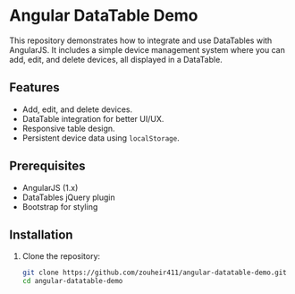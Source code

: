 # Angular DataTable Demo

This repository demonstrates how to integrate and use DataTables with AngularJS. It includes a simple device management system where you can add, edit, and delete devices, all displayed in a DataTable.

## Features

- Add, edit, and delete devices.
- DataTable integration for better UI/UX.
- Responsive table design.
- Persistent device data using `localStorage`.

## Prerequisites

- AngularJS (1.x)
- DataTables jQuery plugin
- Bootstrap for styling

## Installation

1. Clone the repository:
   ```bash
   git clone https://github.com/zouheir411/angular-datatable-demo.git
   cd angular-datatable-demo
